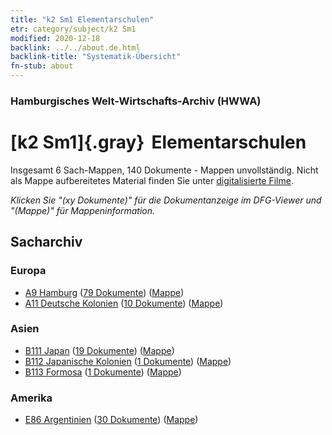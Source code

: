 ```yaml
---
title: "k2 Sm1 Elementarschulen"
etr: category/subject/k2 Sm1
modified: 2020-12-18
backlink: ../../about.de.html
backlink-title: "Systematik-Übersicht"
fn-stub: about
---
```


### Hamburgisches Welt-Wirtschafts-Archiv (HWWA)
# [k2 Sm1]{.gray}&#8201; Elementarschulen&#160; 




Insgesamt 6 Sach-Mappen, 140 Dokumente - Mappen unvollständig.
Nicht als Mappe aufbereitetes Material finden Sie unter [digitalisierte Filme](/film/h1_sh).

_Klicken Sie "(xy Dokumente)" für die Dokumentanzeige im DFG-Viewer und "(Mappe)" für Mappeninformation._

## Sacharchiv




### Europa

- [A9 Hamburg](../../../geo/about.de.html#A9) (<a href="https://dfg-viewer.de/show/?tx_dlf[id]=https://pm20.zbw.eu/mets/sh/1409xx/140905/1447xx/144740/public.mets.de.xml" target="_blank">79 Dokumente</a>) ([Mappe](http://purl.org/pressemappe20/folder/sh/140905,144740))
- [A11 Deutsche Kolonien](../../../geo/about.de.html#A11) (<a href="https://dfg-viewer.de/show/?tx_dlf[id]=https://pm20.zbw.eu/mets/sh/1409xx/140960/1447xx/144740/public.mets.de.xml" target="_blank">10 Dokumente</a>) ([Mappe](http://purl.org/pressemappe20/folder/sh/140960,144740))

### Asien

- [B111 Japan](../../../geo/about.de.html#B111) (<a href="https://dfg-viewer.de/show/?tx_dlf[id]=https://pm20.zbw.eu/mets/sh/1412xx/141272/1447xx/144740/public.mets.de.xml" target="_blank">19 Dokumente</a>) ([Mappe](http://purl.org/pressemappe20/folder/sh/141272,144740))
- [B112 Japanische Kolonien](../../../geo/about.de.html#B112) (<a href="https://dfg-viewer.de/show/?tx_dlf[id]=https://pm20.zbw.eu/mets/sh/1412xx/141273/1447xx/144740/public.mets.de.xml" target="_blank">1 Dokumente</a>) ([Mappe](http://purl.org/pressemappe20/folder/sh/141273,144740))
- [B113 Formosa](../../../geo/about.de.html#B113) (<a href="https://dfg-viewer.de/show/?tx_dlf[id]=https://pm20.zbw.eu/mets/sh/1412xx/141274/1447xx/144740/public.mets.de.xml" target="_blank">1 Dokumente</a>) ([Mappe](http://purl.org/pressemappe20/folder/sh/141274,144740))

### Amerika

- [E86 Argentinien](../../../geo/about.de.html#E86) (<a href="https://dfg-viewer.de/show/?tx_dlf[id]=https://pm20.zbw.eu/mets/sh/1416xx/141692/1447xx/144740/public.mets.de.xml" target="_blank">30 Dokumente</a>) ([Mappe](http://purl.org/pressemappe20/folder/sh/141692,144740))


